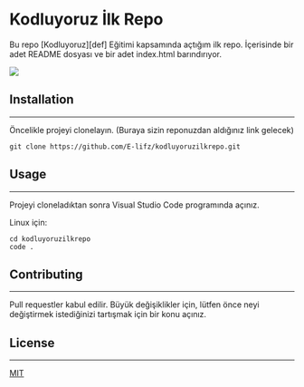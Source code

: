 # Kodluyoruz İlk Repo

Bu repo [Kodluyoruz][def] Eğitimi kapsamında açtığım ilk repo. İçerisinde bir adet README dosyası ve bir adet index.html barındırıyor. 


![](https://1drv.ms/i/s!AjvoGZlqA0t0iheOF5wKHP-chl2h?e=Ti6XnN)

## Installation
***
Öncelikle projeyi clonelayın. (Buraya sizin reponuzdan aldığınız link gelecek)

```
git clone https://github.com/E-lifz/kodluyoruzilkrepo.git
```

## Usage
---

Projeyi cloneladıktan sonra Visual Studio Code programında açınız.

Linux için:

```
cd kodluyoruzilkrepo
code .
```

## Contributing
---

Pull requestler kabul edilir. Büyük değişiklikler için, lütfen önce neyi değiştirmek istediğinizi tartışmak için bir konu açınız.

## License
***
[MIT](https://choosealicense.com/licenses/mit/)